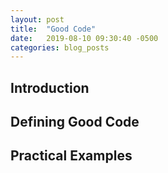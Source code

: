 ```yaml
---
layout: post
title:  "Good Code"
date:   2019-08-10 09:30:40 -0500
categories: blog_posts
---
```



## Introduction

## Defining Good Code

## Practical Examples